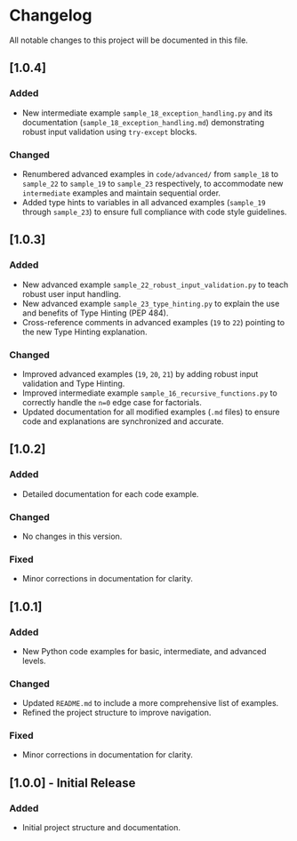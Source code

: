 # Changelog

All notable changes to this project will be documented in this file.

## [1.0.4]

### Added

- New intermediate example `sample_18_exception_handling.py` and its documentation (`sample_18_exception_handling.md`) demonstrating robust input validation using `try-except` blocks.

### Changed

- Renumbered advanced examples in `code/advanced/` from `sample_18` to `sample_22` to `sample_19` to `sample_23` respectively, to accommodate new `intermediate` examples and maintain sequential order.
- Added type hints to variables in all advanced examples (`sample_19` through `sample_23`) to ensure full compliance with code style guidelines.

## [1.0.3]

### Added

- New advanced example `sample_22_robust_input_validation.py` to teach robust user input handling.
- New advanced example `sample_23_type_hinting.py` to explain the use and benefits of Type Hinting (PEP 484).
- Cross-reference comments in advanced examples (`19` to `22`) pointing to the new Type Hinting explanation.

### Changed

- Improved advanced examples (`19`, `20`, `21`) by adding robust input validation and Type Hinting.
- Improved intermediate example `sample_16_recursive_functions.py` to correctly handle the `n=0` edge case for factorials.
- Updated documentation for all modified examples (`.md` files) to ensure code and explanations are synchronized and accurate.

## [1.0.2]

### Added

- Detailed documentation for each code example.

### Changed

- No changes in this version.

### Fixed

- Minor corrections in documentation for clarity.

## [1.0.1]

### Added

- New Python code examples for basic, intermediate, and advanced levels.

### Changed

- Updated `README.md` to include a more comprehensive list of examples.
- Refined the project structure to improve navigation.

### Fixed

- Minor corrections in documentation for clarity.

## [1.0.0] - Initial Release

### Added

- Initial project structure and documentation.
